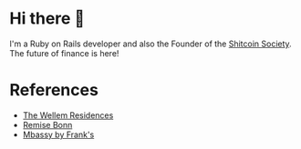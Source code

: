 # Hi there 👋

I'm a Ruby on Rails developer and also the Founder of the [Shitcoin Society](https://www.shitcoinsociety.com). The future of finance is here!

# References

- [The Wellem Residences](https://www.thewellemresidences.com)
- [Remise Bonn](https://www.remise-bonn.de)
- [Mbassy by Frank's](https://www.mbassybyfranks.com)


